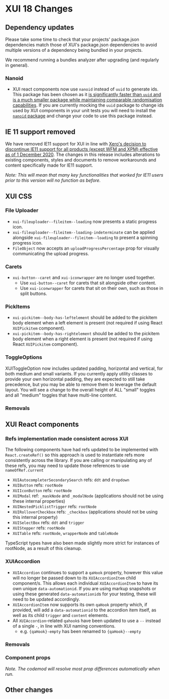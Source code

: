 # XUI 18 Changes

## Dependency updates

Please take some time to check that your projects' package.json dependencies match those of XUI's package.json dependencies to avoid multiple versions of a dependency being bundled in your projects.

We recommend running a bundles analyzer after upgrading (and regularly in general).

### Nanoid

- XUI react components now use `nanoid` instead of `uuid` to generate ids. This package has been chosen as it [is significantly faster than `uuid` and is a much smaller package while maintaining comparable randomisation capabilities](https://github.com/ai/nanoid#comparison-with-uuid). If you are currently mocking the `uuid` package to change ids used by XUI components in your unit tests you will need to install the [`nanoid` package](https://www.npmjs.com/package/nanoid) and change your code to use this package instead.

## IE 11 support removed

We have removed IE11 support for XUI in line with [Xero's decision to discontinue IE11 support for all products (except WFM and XPM) effective as of 1 December 2020](https://xero.slack.com/archives/C63PJSH25/p1606789311155600). The changes in this release includes alterations to existing components, styles and documents to remove workarounds and content specifically made for IE11 support.

_Note: This will mean that many key functionalities that worked for IE11 users prior to this version will no function as before._

## XUI CSS

### File Uploader

- `xui-fileuploader--fileitem--loading` now presents a static progress icon.
- `xui-fileuploader--fileitem--loading-indeterminate` can be applied alongside `xui-fileuploader--fileitem--loading` to present a spinning progress icon.
- `FileObject` now accepts an `uploadProgressPercentage` prop for visually communicating the upload progress.

### Carets

- `xui-button--caret` and `xui-iconwrapper` are no longer used together.
  - Use `xui-button--caret` for carets that sit alongside other content.
  - Use `xui-iconwrapper` for carets that sit on their own, such as those in split buttons.

### PickItems

- `xui-pickitem--body-has-leftelement` should be added to the pickitem body element when a left element is present (not required if using React `XUIPickitem` component).
- `xui-pickitem--body-has-rightelement` should be added to the pickitem body element when a right element is present (not required if using React `XUIPickitem` component).

### ToggleOptions

XUIToggleOption now includes updated padding, horizontal and vertical, for both medium and small variants. If you currently apply utility classes to provide your own horizontal padding, they are expected to still take precedence, but you may be able to remove them to leverage the default layout. You will see a change to the overall height of ALL "small" toggles and all "medium" toggles that have multi-line content.

### Removals

## XUI React components

### Refs implementation made consistent across XUI

The following components have had refs updated to be implemented with `React.createRef()` so this approach is used to instantiate refs more consistently across the library. If you are calling or manipulating any of these refs, you may need to update those references to use `nameOfRef.current`
- `XUIAutocompleterSecondarySearch` refs: `ddt` and `dropdown`
- `XUIButton` refs: `rootNode`
- `XUIIconButton` refs: `rootNode`
- `XUIModal` ref: `_maskNode` and `_modalNode` (applications should not be using these internal properties)
- `XUINestedPicklistTrigger` refs: `rootNode`
- `XUIRolloverCheckbox` refs: `_checkbox` (applications should not be using this internal property)
- `XUISelectBox` refs: `ddt` and `trigger`
- `XUIStepper` refs: `rootNode`
- `XUITable` refs: `rootNode`, `wrapperNode` and `tableNode`

TypeScript types have also been made slightly more strict for instances of rootNode, as a result of this cleanup.


### XUIAccordion

- `XUIAccordion` continues to support a `qaHook` property, however this value will no longer be passed down to its `XUIAccordionItem` child component/s. This allows each individual `XUIAccordionItem` to have its own unique `data-automationid`. If you are using markup snapshots or using these generated `data-automationid`s for your testing, these will need to be updated accordingly.
- `XUIAccordionItem` now supports its own `qaHook` property which, if provided, will add a `data-automationid` to the accordion item itself, as well as its child `trigger` and `content` elements.
- All `XUIAccordion`-related `qahook`s have been updated to use a `--` instead of a single `-`, in line with XUI naming conventions.
  - e.g. `{qaHook}-empty` has been renamed to `{qaHook}--empty`

### Removals

### Component props

_Note. The codemod will resolve most prop differences automatically when run._

## Other changes

